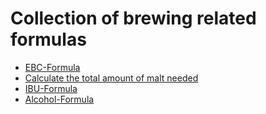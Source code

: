 # Collection of brewing related formulas

- [EBC-Formula](EBC.md)
- [Calculate the total amount of malt needed](MaltAmount.md)
- [IBU-Formula](IBU.md)
- [Alcohol-Formula](Alcohol.md)
